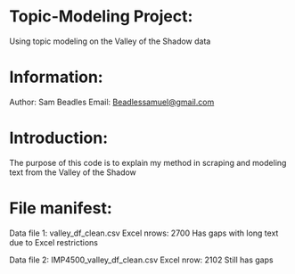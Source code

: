 # Topic-Modeling Project:
Using topic modeling on the Valley of the Shadow data

# Information:
Author: Sam Beadles
Email:  Beadlessamuel@gmail.com

# Introduction:
The purpose of this code is to explain my method in scraping and modeling text from the Valley of the Shadow


# File manifest:

Data file 1: valley_df_clean.csv
  Excel
  nrows: 2700
  Has gaps with long text due to Excel restrictions
  
Data file 2:  IMP4500_valley_df_clean.csv
  Excel
  nrow: 2102
  Still has gaps
  

